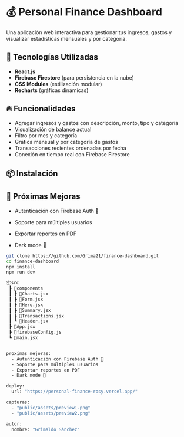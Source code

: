 # 💰 Personal Finance Dashboard

Una aplicación web interactiva para gestionar tus ingresos, gastos y visualizar estadísticas mensuales y por categoría.

## 🚀 Tecnologías Utilizadas

- **React.js**
- **Firebase Firestore** (para persistencia en la nube)
- **CSS Modules** (estilización modular)
- **Recharts** (gráficas dinámicas)

## 🔥 Funcionalidades

- Agregar ingresos y gastos con descripción, monto, tipo y categoría
- Visualización de balance actual
- Filtro por mes y categoría
- Gráfica mensual y por categoría de gastos
- Transacciones recientes ordenadas por fecha
- Conexión en tiempo real con Firebase Firestore

## 📦 Instalación

## 🧠 Próximas Mejoras

- Autenticación con Firebase Auth 🔐

- Soporte para múltiples usuarios

- Exportar reportes en PDF

- Dark mode 🌙

```bash
git clone https://github.com/Grima21/finance-dashboard.git
cd finance-dashboard
npm install
npm run dev

📦src
 ┣ 📂components
 ┃ ┣ 📄Charts.jsx
 ┃ ┣ 📄Form.jsx
 ┃ ┣ 📄Hero.jsx
 ┃ ┣ 📄Summary.jsx
 ┃ ┣ 📄Transactions.jsx
 ┃ ┗ 📄Header.jsx
 ┣ 📄App.jsx
 ┣ 📄firebaseConfig.js
 ┗ 📄main.jsx


proximas_mejoras:
  - Autenticación con Firebase Auth 🔐
  - Soporte para múltiples usuarios
  - Exportar reportes en PDF
  - Dark mode 🌙

deploy:
  url: "https://personal-finance-rosy.vercel.app/"

capturas:
  - "public/assets/preview1.png"
  - "public/assets/preview2.png"

autor:
  nombre: "Grimaldo Sánchez"


```

